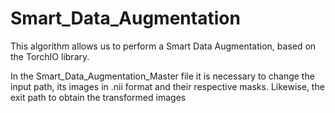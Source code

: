 # Smart_Data_Augmentation
This algorithm allows us to perform a Smart Data Augmentation, based on the TorchIO library.

In the Smart_Data_Augmentation_Master file it is necessary to change the input path, its images in .nii format and their respective masks.
Likewise, the exit path to obtain the transformed images
